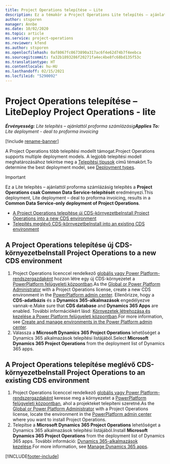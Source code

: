 ```yaml
---
title: Project Operations telepítése – Lite
description: Ez a témakör a Project Operations Lite telepítés – ajánlattól proforma számlázásig alkalmazás telepítésével kapcsolatos információkat tartalmaz.
author: stsporen
manager: Annbe
ms.date: 10/02/2020
ms.topic: article
ms.service: project-operations
ms.reviewer: kfend
ms.author: stsporen
ms.openlocfilehash: 0af8067fc0673890a317ac6f4e62d74b7f4eebca
ms.sourcegitcommit: fa32b1893286f20271fa4ec4be8fc68bd135f53c
ms.translationtype: HT
ms.contentlocale: hu-HU
ms.lasthandoff: 02/15/2021
ms.locfileid: "5290092"
---
```

# <a name="deploy-project-operations---lite"></a><span data-ttu-id="5e622-103">Project Operations telepítése – Lite</span><span class="sxs-lookup"><span data-stu-id="5e622-103">Deploy Project Operations - lite</span></span>

<span data-ttu-id="5e622-104">_**Érvényesség:** Lite telepítés – ajánlattól proforma számlázásig_</span><span class="sxs-lookup"><span data-stu-id="5e622-104">_**Applies To:** Lite deployment - deal to proforma invoicing_</span></span>

[!include [rename-banner](~/includes/cc-data-platform-banner.md)]

<span data-ttu-id="5e622-105">A Project Operations több telepítési modellt támogat.</span><span class="sxs-lookup"><span data-stu-id="5e622-105">Project Operations supports multiple deployment models.</span></span> <span data-ttu-id="5e622-106">A legjobb telepítési modell meghatározásához tekintse meg a [Telepítési típusok](determine-deployment-type.md) című témakört.</span><span class="sxs-lookup"><span data-stu-id="5e622-106">To determine the best deployment model, see [Deployment types](determine-deployment-type.md).</span></span>


> [!IMPORTANT]
> <span data-ttu-id="5e622-107">Ez a Lite telepítés – ajánlattól proforma számlázásig telepítés a **Project Operations csak Common Data Service-telepítését** eredményezi.</span><span class="sxs-lookup"><span data-stu-id="5e622-107">This deployment, Lite deployment – deal to proforma invoicing, results in a **Common Data Service-only deployment of Project Operations**.</span></span>

- [<span data-ttu-id="5e622-108">A Project Operations telepítése új CDS-környezetbe</span><span class="sxs-lookup"><span data-stu-id="5e622-108">Install Project Operations into a new CDS environment</span></span>](#new)
- [<span data-ttu-id="5e622-109">Telepítés meglévő CDS-környezetbe</span><span class="sxs-lookup"><span data-stu-id="5e622-109">Install into an existing CDS environment</span></span>](#existing)



## <a name="install-project-operations-to-a-new-cds-environment"></a><a name="new"></a><span data-ttu-id="5e622-110">A Project Operations telepítése új CDS-környezetbe</span><span class="sxs-lookup"><span data-stu-id="5e622-110">Install Project Operations to a new CDS environment</span></span>

1. <span data-ttu-id="5e622-111">Project Operations licenccel rendelkező [globális vagy Power Platform-rendszergazdaként](https://docs.microsoft.com/power-platform/admin/global-service-administrators-can-administer-without-license) hozzon létre egy új CDS-környezetet a [PowerPlatform felügyeleti központban](https://admin.powerplatform.com).</span><span class="sxs-lookup"><span data-stu-id="5e622-111">As the [Global or Power Platform Administrator](https://docs.microsoft.com/power-platform/admin/global-service-administrators-can-administer-without-license) with a Project Operations license, create a new CDS environment in the [PowerPlatform admin center](https://admin.powerplatform.com).</span></span> <span data-ttu-id="5e622-112">Ellenőrizze, hogy a **CDS-adatbázis** és a **Dynamics 365-alkalmazások** engedélyezve vannak-e.</span><span class="sxs-lookup"><span data-stu-id="5e622-112">Make sure that **CDS database** and **Dynamics 365 Apps** are enabled.</span></span> <span data-ttu-id="5e622-113">További információkért lásd: [Környezetek létrehozása és kezelése a Power Platform felügyeleti központban](https://docs.microsoft.com/power-platform/admin/create-environment#create-an-environment-in-the-power-platform-admin-center).</span><span class="sxs-lookup"><span data-stu-id="5e622-113">For more information, see [Create and manage environments in the Power Platform admin center](https://docs.microsoft.com/power-platform/admin/create-environment#create-an-environment-in-the-power-platform-admin-center).</span></span>
2. <span data-ttu-id="5e622-114">Válassza a **Microsoft Dynamics 365 Project Operations** lehetőséget a Dynamics 365 alkalmazások telepítési listájából.</span><span class="sxs-lookup"><span data-stu-id="5e622-114">Select **Microsoft Dynamics 365 Project Operations** from the deployment list of Dynamics 365 apps.</span></span>


## <a name="install-project-operations-to-an-existing-cds-environment"></a><a name="existing"></a><span data-ttu-id="5e622-115">A Project Operations telepítése meglévő CDS-környezetbe</span><span class="sxs-lookup"><span data-stu-id="5e622-115">Install Project Operations to an existing CDS environment</span></span>

1. <span data-ttu-id="5e622-116">Project Operations licenccel rendelkező [globális vagy Power Platform-rendszergazdaként](https://docs.microsoft.com/power-platform/admin/global-service-administrators-can-administer-without-license) keresse meg a környezetet a [PowerPlatform felügyeleti központban](https://admin.powerplatform.com), ahol a projekteket telepíteni szeretné.</span><span class="sxs-lookup"><span data-stu-id="5e622-116">As the [Global or Power Platform Administrator](https://docs.microsoft.com/power-platform/admin/global-service-administrators-can-administer-without-license) with a Project Operations license, locate the environment in the [PowerPlatform admin center](https://admin.powerplatform.com) where you want to install Project Operations.</span></span>
2. <span data-ttu-id="5e622-117">Telepítse a **Microsoft Dynamics 365 Project Operations** lehetőséget a Dynamics 365 alkalmazások telepítési listájából.</span><span class="sxs-lookup"><span data-stu-id="5e622-117">Install **Microsoft Dynamics 365 Project Operations** from the deployment list of Dynamics 365 apps.</span></span> <span data-ttu-id="5e622-118">További információ: [Dynamics 365-alkalmazások kezelése](https://docs.microsoft.com/power-platform/admin/manage-apps).</span><span class="sxs-lookup"><span data-stu-id="5e622-118">For more information, see [Manage Dynamics 365 apps](https://docs.microsoft.com/power-platform/admin/manage-apps).</span></span>




[!INCLUDE[footer-include](../includes/footer-banner.md)]